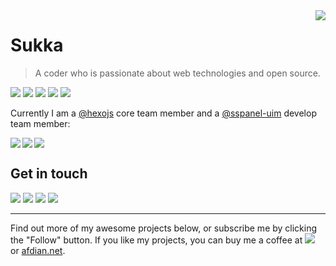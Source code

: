 <a href="#">
<img align="right" src="https://github-readme-stats.vercel.app/api?username=sukkaw&show_icons=true&hide_border=true&icon_color=586069&title_color=a0a9af">
</a>

# Sukka

> A coder who is passionate about web technologies and open source.

![](https://img.shields.io/badge/-JavaScript-e5cd0c?style=flat-square&logo=JavaScript&labelColor=f7df1e&logoColor=000) ![](https://img.shields.io/badge/-CSS3-1572b6?style=flat-square&logo=CSS3&labelColor=1572b6) ![](https://img.shields.io/badge/-Stylus-333?style=flat-square&logo=Stylus&logoColor=fff) ![](https://img.shields.io/badge/-HTML5-e34f26?style=flat-square&logo=HTML5&logoColor=fff) ![](https://img.shields.io/badge/-Node.js-339933?style=flat-square&logo=Node.js&logoColor=fff)

Currently I am a [@hexojs](https://github.com/hexojs) core team member and a [@sspanel-uim](https://github.com/sspanel-uim) develop team member:

<a href="https://github.com/hexojs/hexo">
  <img align="left" src="https://github-readme-stats.vercel.app/api/pin/?username=hexojs&repo=hexo&show_owner=true" />
</a>
<a href="https://github.com/Anankke/SSPanel-Uim">
  <img align="left" src="https://github-readme-stats.vercel.app/api/pin/?username=Anankke&repo=SSPanel-Uim&show_owner=true" />
</a>

<a href="#"><img align="center" src="https://via.placeholder.com/600x1.png/fff/fff"></a>

## Get in touch

[![](https://img.shields.io/badge/-@isukkaw-1ca0f1?style=flat-square&labelColor=1ca0f1&logo=twitter&logoColor=white)](https://twitter.com/isukkaw) [![](https://img.shields.io/badge/-https://blog.skk.moe-0e83cd?style=flat-square&logo=Blogger&logoColor=fff)](https://blog.skk.moe) [![](https://img.shields.io/badge/-t.me/sukkachannel-3db6f1?style=flat-square&logo=Telegram&logoColor=2ca5e0)](https://t.me/s/sukkachannel) [![](https://img.shields.io/badge/-github@skk.moe-911318?style=flat-square&logo=Mail.RU&logoColor=white&labelColor=c14438)](mailto:github_at_skk.moe)

----

Find out more of my awesome projects below, or subscribe me by clicking the "Follow" button. If you like my projects, you can buy me a coffee at [![](https://img.shields.io/badge/-patreon-f96854?style=flat-square&logo=patreon&logoColor=white)](https://www.patreon.com/sukkaw) or [afdian.net](https://afdian.net/@sukka).

